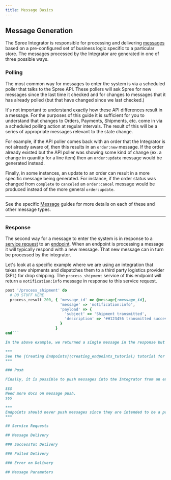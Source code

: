 ```yaml
---
title: Message Basics
---
```


## Message Generation

The Spree Integrator is responsible for processing and delivering [messages](terminology#messages) based on a pre-configured set of business logic specific to a particular store. The messages processed by the Integrator are generated in one of three possible ways.

### Polling

The most common way for messages to enter the system is via a scheduled poller that talks to the Spree API. These pollers will ask Spree for new messages since the last time it checked and for changes to messages that it has already polled (but that have changed since we last checked.)

It's not important to understand exactly how these API differences result in a message. For the purposes of this guide it is sufficient for you to understand that changes to Orders, Payments, Shipments, etc. come in via a scheduled polling action at regular intervals. The result of this will be a series of appropriate messages relevant to the state change.

For example, if the API poller comes back with an order that the Integrator is not already aware of, then this results in an `order:new` message. If the order already existed but the API poller was showing some kind of change (ex. a change in quantity for a line item) then an `order:update` message would be generated instead.

Finally, in some instances, an update to an order can result in a more specific message being generated. For instance, if the order status was changed from `complete` to `canceled` an `order:cancel` message would be produced instead of the more general `order:update`.

***
See the specific [Message](messages_overview) guides for more details on each of these and other message types.
***

### Response

The second way for a message to enter the system is in response to a [service request](terminology#service_requests) to an [endpoint](terminology#endpoints). When an endpoint is processing a message it will typically respond with a new message. That new message can in turn be processed by the integrator.

Let's look at a specific example where we are using an integration that takes new shipments and dispatches them to a third party logistics provider (3PL) for drop shipping. The `process_shipment` service of this endpoint will return a `notification:info` message in response to this service request.

```ruby
post '/process_shipment' do
  # DO STUFF HERE
  process_result 200, { 'message_id' => @message[:message_id],
                        'message' => 'notification:info',
                        'payload' => {
                          'subject' => 'Shipment transmitted',
                          'description' => '#H123456 transmitted successfully.'
                        }
                      }
end```

In the above example, we returned a single message in the response but messages generated in this way are technically an array of messages and so it is possible to generate more than one message as part of a service request. For example, if you were designing a service that returned the list of shipments that have shipped since the last check, then you would likely need to return multiple `shipment:confirm` messages.

***
See the [Creating Endpoints](creating_endpoints_tutorial) tutorial for some more detailed examples on how to generate messages in response to processing a service request.
***

### Push

Finally, it is possible to push messages into the Integrator from an external source.

$$$
Need more docs on message push.
$$$

***
Endpoints should never push messages since they are intended to be a passive consumer of messages. Instead, they should be polled via a message sent from the Integrator so they can return the necessary information.
***

## Service Requests

## Message Delivery

### Successful Delivery

### Failed Delivery

### Error on Delivery

## Message Parameters